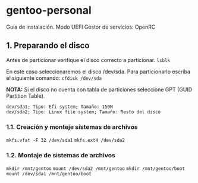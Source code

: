 # gentoo-personal
Guía de instalación.
Modo UEFI
Gestor de servicios: OpenRC

## **1. Preparando el disco**

Antes de particionar verifique el disco correcto a particionar.
`lsblk`

En este caso seleccionaremos el disco /dev/sda. Para particionarlo escriba el siguiente comando:
`cfdisk /dev/sda`

**NOTA:** Si el disco no cuenta con tabla de particiones seleccione GPT (GUID Partition Table).

```
dev/sda1; Tipo: Efi system; Tamaño: 150M
dev/sda2; Tipo: Linux file system; Tamaño: Resto del disco
```


### **1.1. Creación y monteje sistemas de archivos**
`mkfs.vfat -F 32 /dev/sda1`
`mkfs.ext4 /dev/sda2`

### **1.2. Montaje de sistemas de archivos**
`mkdir /mnt/gentoo`
`mount /dev/sda2 /mnt/gentoo`
`mkdir /mnt/gentoo/boot`
`mount /dev/sda1 /mnt/gentoo/boot`
